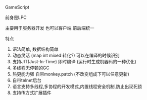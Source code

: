 GameScript

前身是LPC

主要用于服务器开发 也可以客户端.前后端统一

特点
1. 语法简单, 数据结构简单
2. 动态灵活  (map int mixed 转化?) 可以在编译的时候识别
3. 支持JIT(Just-In-Time) 即时编译
   (运行时生成机器码的一种优化)
4. 多线程无停顿的GC
5. 热更能力强 自带monkey.patch  (不改变组成下可以任意更新)
6. 自带telnet后台
7. 语言支持多线程,多协程的开发模式,内置线程安全机制,防止出现死锁
8. 支持ffi方式扩展插件